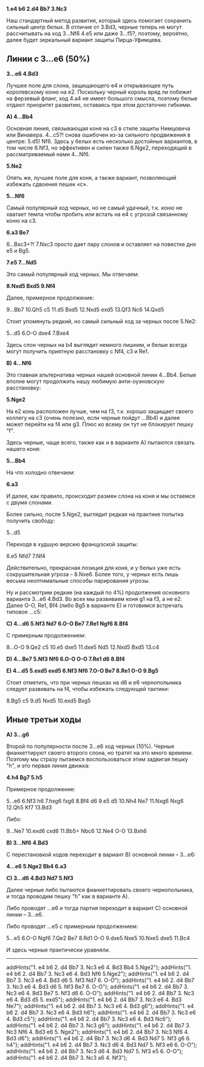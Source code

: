 **1.e4 b6 2.d4 Bb7 3.Nc3**

Наш стандартный метод развития, который здесь помогает сохранить сильный центр белых. В отличие от 3.Bd3, черные теперь не могут рассчитывать на ход 3...Nf6 4.e5 или даже 3...f5?, поэтому, вероятно, далее будет зеркальный вариант защиты Пирца-Уфимцева.

## Линии с 3...e6 (50%)

**3...e6 4.Bd3**

Лучшее поле для слона, защищающего e4 и открывающее путь королевскому коню на e2. Поскольку черный король вряд ли побежит на ферзевый фланг, ход 4.a4 не имеет большого смысла, поэтому белые отдают приоритет развитию, оставаясь при этом достаточно гибкими.

**A) 4...Bb4**

Основная линия, связывающая коня на с3 в стиле защиты Нимцовича или Винавера. 4...c5?! снова ошибочен из-за сильного продвижения в центре: 5.d5! Nf6. Здесь у белых есть несколько достойных вариантов, в том числе 6.Nf3, но эффективен и силен также 6.Nge2, переходящий в рассматриваемый нами 4...Nf6.

**5.Ne2**

Опять же, лучшее поле для коня, а также вариант, позволяющий избежать сдвоения пешек «c».

**5...Nf6**

Самый популярный ход черных, но не самый удачный, т.к. коню не хватает темпа чтобы пробить или встать на е4 с угрозой связанному коню на c3.

**6.a3 Be7**

6...Bxc3+?! 7.Nxc3 просто дает пару слонов и оставляет на повестке дня e5 и Bg5.

**7.e5 7...Nd5**

Это самый популярный ход черных. Мы отвечаем:

**8.Nxd5 Bxd5 9.Nf4**

Далее, примерное продолжение:

9...Bb7 10.Qh5 c5 11.d5 Bxd5 12.Nxd5 exd5 13.Qf3 Nc6 14.Qxd5

Стоит упомянуть редкий, но самый сильный ход за черных после 5.Ne2:

5...d5 6.O-O dxe4 7.Bxe4

Здесь слон черных на b4 выглядит немного лишним, и белые всегда могут получить приятную расстановку с Nf4, c3 и Re1.

**B) 4...Nf6**

Это главная альтернатива черных нашей основной линии 4...Bb4. Белые вполне могут продолжить нашу любимую анти-оуэновскую расстановку:

**5.Nge2**

На e2 конь расположен лучше, чем на f3, т.к. хорошо защищает своего коллегу на c3 (очень полезно, если черные пойдут ...Bb4) и далее может перейти на f4 или g3. Плюс ко всему он тут не блокирует пешку "f".

Здесь черные, чаще всего, также как и в варианте A) пытаются связать нашего коня:

**5...Bb4**

На что холодно отвечаем:

**6.a3**

И далее, как правило, происходит размен слона на коня и мы остаемся с двумя слонами.

Более сильно, после 5.Nge2, выглядит редкая на практике попытка получить свободу:

5...d5

Переходя в худшую версию французской защиты:

6.e5 Nfd7 7.Nf4

Действительно, прекрасная позиция для коня, и у белых уже есть сокрушительная угроза – 8.Nxe6. Более того, у черных есть лишь весьма неоптимальные способы парирования угрозы.<addx start="8.Nxe6"/>

Ну и рассмотрим редкие (на каждый по 4%) продолжения основного варианта 3...e6 4.Bd3. Во всех мы развиваем коня g1 на f3, а не e2. Далее O-O, Re1, Bf4 (либо Bg5 в варианте E) и готовимся встречать типовое ...c5:

**C) 4...d6 5.Nf3 Nd7 6.O-O Be7 7.Re1 Ngf6 8.Bf4**

С примерным продолжением:

8...O-O 9.Qe2 c5 10.e5 dxe5 11.dxe5 Nd5 12.Nxd5 Bxd5 13.c4

**D) 4...Be7 5.Nf3 Nf6 6.O-O O-O 7.Re1 d6 8.Bf4**

**E) 4...d5 5.exd5 exd5 6.Nf3 Nf6 7.O-O Be7 8.Re1 O-O 9.Bg5**

Стоит отметить, что при черных пешках на d6 и e6 чернопольника следует развивать на f4, чтобы избежать следующей тактики:

8.Bg5 c5 9.d5 Nxd5 10.exd5 Bxg5<add start="8.Bg5" value="4...Be7 5.Nf3 Nf6 6.O-O O-O 7.Re1 d6"/>

## Иные третьи ходы

**A) 3...g6**

Второй по популярности после 3...e6 ход черных (10%). Черные фианкеттируют своего второго слона, но тратят на это много времени. Поэтому мы стразу пытаемся воспользоваться этим задвигая пешку "h", и это первая линия движка:

**4.h4 Bg7 5.h5**

Примерное продолжение:

5...e6 6.Nf3 h6 7.hxg6 fxg6 8.Bf4 d6 9.e5 d5 10.Nh4 Ne7 11.Nxg6 Nxg6 12.Qh5 Kf7 13.Bd3

Либо:

9...Ne7 10.exd6 cxd6 11.Bb5+ Nbc6 12.Ne4 O-O 13.Bxh6

**B) 3...Nf6 4.Bd3**

С перестановкой ходов переходит в вариант B) основной линии – 3...e6:

**4...e6 5.Nge2 Bb4 6.a3**

**C) 3...d6 4.Bd3 Nd7 5.Nf3**

Далее черные либо пытаются фианкеттировать своего чернопольника, и тогда проводим пешку "h" как в варианте A).

Либо проводят ...e6 и тогда партия переходит в вариант C) основной линии – 3...e6.

Либо проводят ...e5 с примерным продолжением:

5...e5 6.O-O Ngf6 7.Qe2 Be7 8.Rd1 O-O 9.dxe5 Nxe5 10.Nxe5 dxe5 11.Bc4

И здесь черные практически уравняли.

---

addHints("1. e4 b6 2. d4 Bb7 3. Nc3 e6 4. Bd3 Bb4 5.Nge2");
addHints("1. e4 b6 2. d4 Bb7 3. Nc3 e6 4. Bd3 Nf6 5.Nge2");
addHints("1. e4 b6 2. d4 Bb7 3. Nc3 e6 4. Bd3 d6 5. Nf3 Nd7 6. O-O");
addHints("1. e4 b6 2. d4 Bb7 3. Nc3 e6 4. Bd3 d6 5. Nf3 Be7 6. O-O");
addHints("1. e4 b6 2. d4 Bb7 3. Nc3 e6 4. Bd3 Be7 5. Nf3 d6 6. O-O");
addHints("1. e4 b6 2. d4 Bb7 3. Nc3 e6 4. Bd3 d5 5. exd5");
addHints("1. e4 b6 2. d4 Bb7 3. Nc3 e6 4. Bd3 Ne7");
addHints("1. e4 b6 2. d4 Bb7 3. Nc3 e6 4. Bd3 g6");
addHints("1. e4 b6 2. d4 Bb7 3. Nc3 e6 4. Bd3 h6");
addHints("1. e4 b6 2. d4 Bb7 3. Nc3 e6 4. Bd3 c5");
addHints("1. e4 b6 2. d4 Bb7 3. Nc3 e6 4. Bd3 Nc6");
addHints("1. e4 b6 2. d4 Bb7 3. Nc3 g6");
addHints("1. e4 b6 2. d4 Bb7 3. Nc3 Nf6 4. Bd3 e6 5. Nge2");
addHints("1. e4 b6 2. d4 Bb7 3. Nc3 Nf6 4. Bd3 d6");
addHints("1. e4 b6 2. d4 Bb7 3. Nc3 d6 4. Bd3 Nd7 5. Nf3 g6 6. h4");
addHints("1. e4 b6 2. d4 Bb7 3. Nc3 d6 4. Bd3 Nd7 5. Nf3 e6 6. O-O");
addHints("1. e4 b6 2. d4 Bb7 3. Nc3 d6 4. Bd3 Nd7 5. Nf3 e5 6. O-O");
addHints("1. e4 b6 2. d4 Bb7 3. Nc3 a6 4. Nf3");